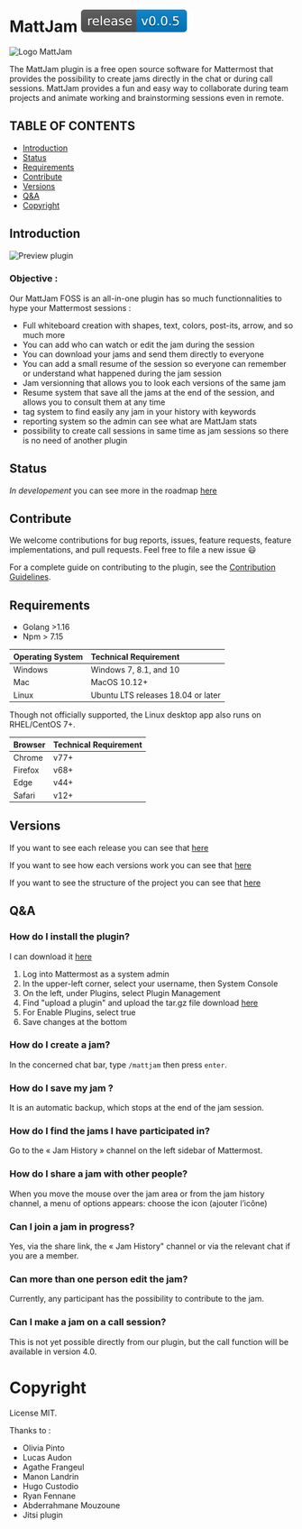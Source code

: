 # MattJam [![Release](https://github.com/AbderrahmaneMouzoune/mattermost-plugin-mattjam/blob/master/assets/release-img.svg)](https://github.com/AbderrahmaneMouzoune/mattermost-plugin-mattjam/releases/latest)
![Logo MattJam](https://user-images.githubusercontent.com/45047261/123288194-a090c500-d50f-11eb-9ffe-17d4f453b9af.png)

The MattJam plugin is a free open source software for Mattermost that provides the possibility to create jams 
directly in the chat or during call sessions. MattJam provides a fun and easy way 
to collaborate during team projects and animate working and brainstorming sessions even in remote. 

TABLE OF CONTENTS
------------------

* [Introduction](#introduction)
* [Status](#status)
* [Requirements](#requirements)
* [Contribute](#contribute)
* [Versions](#versions)
* [Q&A](#qa)
* [Copyright](#copyright)

## Introduction

![Preview plugin](https://user-images.githubusercontent.com/45047261/123287901-658e9180-d50f-11eb-8386-d3209459eda6.png)


### Objective :
Our MattJam FOSS is an all-in-one plugin has so much functionnalities to hype your Mattermost sessions : 

* Full whiteboard creation with shapes, text, colors, post-its, arrow, and so much more
* You can add who can watch or edit the jam during the session
* You can download your jams and send them directly to everyone
* You can add a small resume of the session so everyone can remember or understand what happened during the jam session
* Jam versionning that allows you to look each versions of the same jam
* Resume system that save all the jams at the end of the session, and allows you to consult them at any time
* tag system to find easily any jam in your history with keywords
* reporting system so the admin can see what are MattJam stats 
* possibility to create call sessions in same time as jam sessions so there is no need of another plugin

## Status

*In developement* you can see more in the roadmap [here](https://github.com/AbderrahmaneMouzoune/mattermost-plugin-mattjam/projects)

## Contribute

We welcome contributions for bug reports, issues, feature requests, feature implementations, and pull requests. Feel free to file a new issue 😃

For a complete guide on contributing to the plugin, see the [Contribution Guidelines](https://github.com/AbderrahmaneMouzoune/mattermost-plugin-mattjam/blob/master/CONTRIBUTING.md).

## Requirements

* Golang >1.16
* Npm > 7.15


| Operating System   | Technical Requirement              |
| ------------------ |:---------------------------------- |
| Windows            | Windows 7, 8.1, and 10             |
| Mac                | MacOS 10.12+                       |
| Linux              | Ubuntu LTS releases 18.04 or later |

Though not officially supported, the Linux desktop app also runs on RHEL/CentOS 7+.

| Browser            | Technical Requirement              |
| ------------------ |:---------------------------------- |
| Chrome             | v77+                               |
| Firefox            | v68+                               |
| Edge               | v44+                               |
| Safari             | v12+                               |

## Versions

If you want to see each release you can see that [here](https://github.com/AbderrahmaneMouzoune/mattermost-plugin-mattjam/tags)

If you want to see how each versions work you can see that [here](https://github.com/AbderrahmaneMouzoune/mattermost-plugin-mattjam/projects)

If you want to see the structure of the project you can see that [here](https://github.com/AbderrahmaneMouzoune/mattermost-plugin-mattjam/wiki/How-we-see-our-project-%3F)

## Q&A

### How do I install the plugin?
I can download it [here](https://github.com/AbderrahmaneMouzoune/mattermost-plugin-mattjam/tags)

1. Log into Mattermost as a system admin
2. In the upper-left corner, select your username, then System Console
3. On the left, under Plugins, select Plugin Management
4. Find "upload a plugin" and upload the tar.gz file download [here](https://github.com/AbderrahmaneMouzoune/mattermost-plugin-mattjam/tags)
5. For Enable Plugins, select true
6. Save changes at the bottom

### How do I create a jam?
In the concerned chat bar, type ```/mattjam``` then press ```enter```.

### How do I save my jam ?
It is an automatic backup, which stops at the end of the jam session.

### How do I find the jams I have participated in?
Go to the « Jam History » channel on the left sidebar of Mattermost.

### How do I share a jam with other people?
When you move the mouse over the jam area or from the jam history channel, a menu of options appears: choose the icon (ajouter l’icône)

### Can I join a jam in progress?
Yes, via the share link, the « Jam History" channel or via the relevant chat if you are a member.

### Can more than one person edit the jam?
Currently, any participant has the possibility to contribute to the jam.

### Can I make a jam on a call session?
This is not yet possible directly from our plugin, but the call function will be available in version 4.0.

# Copyright

License MIT.

Thanks to :
* Olivia Pinto
* Lucas Audon
* Agathe Frangeul
* Manon Landrin
* Hugo Custodio
* Ryan Fennane
* Abderrahmane Mouzoune
* Jitsi plugin
